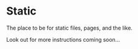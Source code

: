 # Static

The place to be for static files, pages, and the like.

Look out for more instructions coming soon...
